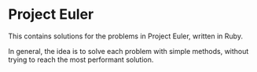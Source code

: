 Project Euler
=============

This contains solutions for the problems in Project Euler, written in Ruby.

In general, the idea is to solve each problem with simple methods, without trying to reach the most performant solution.
